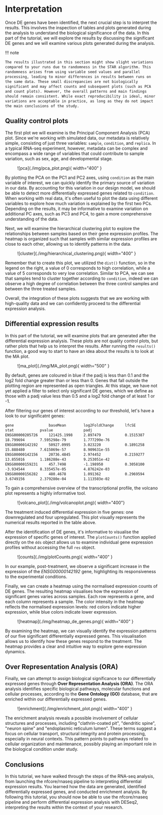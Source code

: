 # Interpretation

Once DE genes have been identified, the next crucial step is to interpret the results. This involves the inspection of tables and plots generated during the analysis to understand the biological significance of the data. In this part of the tutorial, we will explore the results by discussing the significant DE genes and we will examine various plots generated during the analysis.

!!! note

    The results illustrated in this section might show slight variations compared to your runs due to randomness in the STAR algorithm. This randomness arises from using variable seed values and parallel processing, leading to minor differences in results between runs on the same data. These small discrepancies are not biologically significant and may affect counts and subsequent plots (such as PCA and count plots). However, the overall patterns and main findings should remain consistent. While exact reproducibility is ideal, minor variations are acceptable in practice, as long as they do not impact the main conclusions of the study.


## Quality control plots

The first plot we will examine is the Principal Component Analysis (PCA) plot. Since we're working with simulated data, our metadata is relatively simple, consisting of just three variables: `sample`, `condition`, and `replica`. In a typical RNA-seq experiment, however, metadata can be complex and encompass a wide range of variables that could contribute to sample variation, such as sex, age, and developmental stage. 

<figure markdown="span">
  ![pca](./img/pca_plot.png){ width="400" }
</figure>

By plotting the PCA on the PC1 and PC2 axes, using `condition` as the main variable of interest, we can quickly identify the primary source of variation in our data. By accounting for this variation in our design model, we should be able to detect more differentially expressed genes related to `condition`. When working with real data, it's often useful to plot the data using different variables to explore how much variation is explained by the first two PCs. Depending on the results, it may be informative to examine variation on additional PC axes, such as PC3 and PC4, to gain a more comprehensive understanding of the data.

Next, we will examine the hierarchical clustering plot to explore the relationships between samples based on their gene expression profiles. The heatmap is organized such that samples with similar expression profiles are close to each other, allowing us to identify patterns in the data.

<figure markdown="span">
  ![cluster](./img/hierarchical_clustering.png){ width="400" }
</figure>

Remember that to create this plot, we utilized the `dist()` function, so in the legend on the right, a value of 0 corresponds to high correlation, while a value of 5 corresponds to very low correlation. Similar to PCA, we can see that samples tend to cluster together according to `condition`, indeed we can observe a high degree of correlation between the three control samples and between the three treated samples. 

Overall, the integration of these plots suggests that we are working with high-quality data and we can confidently proceed to the differential expression analysis.


## Differential expression results

In this part of the tutorial, we will examine plots that are generated after the differential expression analysis. These plots are not quality control plots, but rather plots that help us to interpret the results. 
After running the `results()` function, a good way to start to have an idea about the results is to look at the MA plot. 

<figure markdown="span">
  ![ma_plot](./img/MA_plot.png){ width="500" }
</figure>

By default, genes are coloured in blue if the padj is less than 0.1 and the log2 fold change greater than or less than 0. Genes that fall outside the plotting region are represented as open triangles. At this stage, we have not yet applied a filter to select only significant DE genes, which we define as those with a padj value less than 0.5 and a log2 fold change of at least 1 or -1.

After filtering our genes of interest according to our threshold, let's have a look to our significatnt genes:

```tsv
gene                baseMean        log2FoldChange     lfcSE          stat            pvalue              padj
ENSG00000205726     121425.1998     2.897479           0.1515387      18.799694       7.595298e-79        1.777299e-76
ENSG00000142192     50927.0995      3.023220           0.1891258      15.888480       7.615069e-57        8.909631e-55
ENSG00000142156     20736.4845      2.974452           0.2159277      13.855016       1.186288e-43        9.253051e-42
ENSG00000159231     457.7498        -1.198950          0.3058100      -3.934544       8.335457e-05        4.876242e-03
ENSG00000156282     480.4678        1.091362           0.2969594      3.6749156       2.379280e-04        1.113503e-02
```

To gain a comprehensive overview of the transcriptional profile, the volcano plot represents a highly informative tool.

<figure markdown="span">
  ![volcano_plot](./img/volcanoplot.png){ width="400"}
</figure>

The treatment induced differential expression in five genes: one downregulated and four upregulated. This plot visually represents the numerical results reported in the table above.

After the identification of DE genes, it's informative to visualise the expression of specific genes of interest. The `plotCounts()` function applied directly on the `dds` object allows us to examine individual gene expression profiles without accessing the full `res` object.

<figure markdown="span">
  ![counts](./img/plotCounts.png){ width="400" }
</figure>

In our example, post-treatment, we observe a significant increase in the expression of the *ENSG00000142192* gene, highlighting its responsiveness to the experimental conditions.

Finally, we can create a heatmap using the normalised expression counts of DE genes. The resulting heatmap visualises how the expression of significant genes varies across samples. Each row represents a gene, and each column represents a sample. The color intensity in the heatmap reflects the normalised expression levels: red colors indicate higher expression, while blue colors indicate lower expression.

<figure markdown="span">
  ![heatmap](./img/heatmap_de_genes.png){ width="400" }
</figure>

By examining the heatmap, we can visually identify the expression patterns of our five significant differentially expressed genes. This visualisation allows us to identify how these genes respond to the treatment. The heatmap provides a clear and intuitive way to explore gene expression dynamics.


## Over Representation Analysis (ORA)

Finally, we can attempt to assign biological significance to our differentially expressed genes through **Over Representation Analysis (ORA)**. The ORA analysis identifies specific biological pathways, molecular functions and cellular processes, according to the **Gene Ontology (GO)** database, that are enriched within our differentially expressed genes. 

<figure markdown="span">
  ![enrichment](./img/enrichment_plot.png){ width="400" }
</figure>

The enrichment analysis reveals a possible involvement of cellular structures and processes, including "clathrin-coated pit", "dendritic spine", "neuron spine" and "endoplasmic reticulum lumen". These terms suggest a focus on cellular transport, structural integrity and protein processing, especially in neural contexts. This pattern points to pathways related to cellular organization and maintenance, possibly playing an important role in the biological condition under study.


## Conclusions

In this tutorial, we have walked through the steps of the RNA-seq analysis, from launching the nfcore/rnaseq pipeline to interpreting differential expression results. You learned how the data are generated, identified differentially expressed genes, and conducted enrichment analysis. By following this tutorial, you should now be able to use the nfcore/rnaseq pipeline and perform differential expression analysis with DESeq2, interpreting the results within the context of your research.